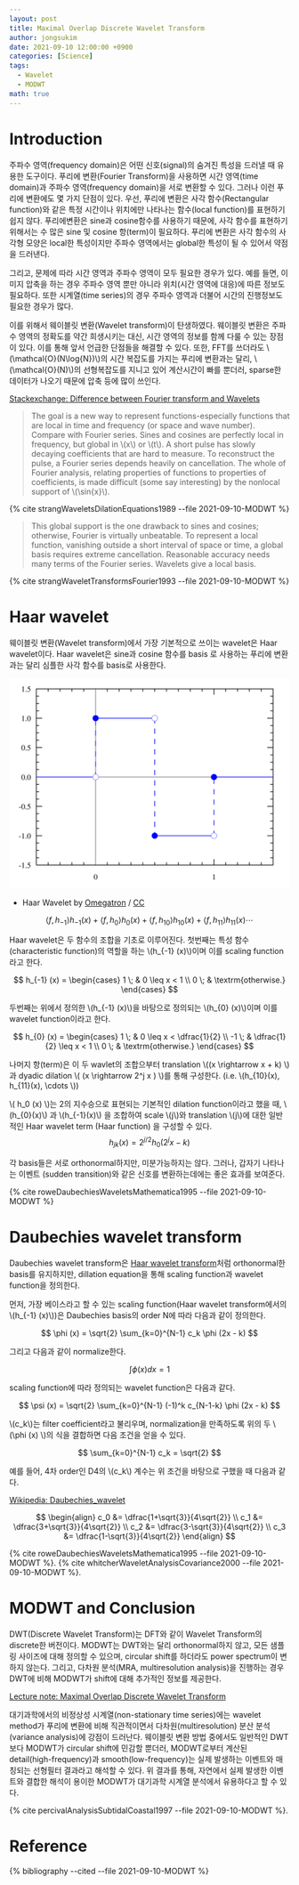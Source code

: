 ```yaml
---
layout: post
title: Maximal Overlap Discrete Wavelet Transform
author: jongsukim
date: 2021-09-10 12:00:00 +0900
categories: [Science]
tags:
  - Wavelet
  - MODWT
math: true
---
```


# Introduction
주파수 영역(frequency domain)은 어떤 신호(signal)의 숨겨진 특성을 드러낼 때 유용한 도구이다.
푸리에 변환(Fourier Transform)을 사용하면 시간 영역(time domain)과 주파수 영역(frequency domain)을 서로 변환할 수 있다.
그러나 이런 푸리에 변환에도 몇 가지 단점이 있다.
우선, 푸리에 변환은 사각 함수(Rectangular function)와 같은 특정 시간이나 위치에만 나타나는 함수(local function)를 표현하기 쉽지 않다. 푸리에변환은 sine과 cosine함수를 사용하기 때문에, 사각 함수를 표현하기 위해서는 수 많은 sine 및 cosine 항(term)이 필요하다. 푸리에 변환은 사각 함수의 사각형 모양은 local한 특성이지만 주파수 영역에서는 global한 특성이 될 수 있어서 약점을 드러낸다.

그리고, 문제에 따라 시간 영역과 주파수 영역이 모두 필요한 경우가 있다. 예를 들면, 이미지 압축을 하는 경우 주파수 영역 뿐만 아니라 위치(시간 영역에 대응)에 따른 정보도 필요하다. 또한 시계열(time series)의 경우 주파수 영역과 더불어 시간의 진행정보도 필요한 경우가 많다.

이를 위해서 웨이블릿 변환(Wavelet transform)이 탄생하였다. 웨이블릿 변환은 주파수 영역의 정확도를 약간 희생시키는 대신, 시간 영역의 정보를 함께 다룰 수 있는 장점이 있다. 이를 통해 앞서 언급한 단점들을 해결할 수 있다.
또한, FFT를 쓰더라도 \\(\mathcal{O}(N\log{N})\\)의 시간 복잡도를 가지는 푸리에 변환과는 달리, \\(\mathcal{O}(N)\\)의 선형복잡도를 지니고 있어 계산시간이 빠를 뿐더러, sparse한 데이터가 나오기 때문에 압축 등에 많이 쓰인다.

[Stackexchange: Difference between Fourier transform and Wavelets](https://math.stackexchange.com/questions/279980/difference-between-fourier-transform-and-wavelets)

> The goal is a new way to represent functions-especially functions that are local in time and frequency (or space and wave number). Compare with Fourier series. Sines and cosines are perfectly local in frequency, but global in \\(x\\) or \\(t\\). A short pulse has slowly decaying coefficients that are hard to measure. To reconstruct the pulse, a Fourier series depends heavily on cancellation. The whole of Fourier analysis, relating properties of functions to properties of coefficients, is made difficult (some say interesting) by the nonlocal support of \\(\sin{x}\\).

{% cite strangWaveletsDilationEquations1989 --file 2021-09-10-MODWT %}

> This global support is the one drawback to sines and cosines; otherwise, Fourier is virtually unbeatable. To represent a local function, vanishing outside a short interval of space or time, a global basis requires extreme cancellation. Reasonable accuracy needs many terms of the Fourier series. Wavelets give a local basis.

{% cite strangWaveletTransformsFourier1993 --file 2021-09-10-MODWT %}


# Haar wavelet

웨이블릿 변환(Wavelet transform)에서 가장 기본적으로 쓰이는 wavelet은 Haar wavelet이다. Haar wavelet은 sine과 cosine 함수를 basis 로 사용하는 푸리에 변환과는 달리 심플한 사각 함수를 basis로 사용한다.

![Haar Wavelet by [Omegatron](https://commons.wikimedia.org/wiki/File:Haar_wavelet.svg) / [CC](https://creativecommons.org/licenses/by-sa/3.0/) ](/assets/images/post/2021-09-10-Wavelet/Haar_wavelet.svg)
* Haar Wavelet by [Omegatron](https://commons.wikimedia.org/wiki/File:Haar_wavelet.svg) / [CC](https://creativecommons.org/licenses/by-sa/3.0/)


$$
\langle f, h_{-1} \rangle h_{-1}(x) + \langle f, h_{0} \rangle h_{0}(x) + \langle f, h_{10} \rangle h_{10}(x) + \langle f, h_{11} \rangle h_{11}(x) \cdots
$$

Haar wavelet은 두 함수의 조합을 기초로 이루어진다. 첫번째는 특성 함수 (characteristic function)의 역할을 하는 \\(h_{-1} (x)\\)이며 이를 scaling function라고 한다.

$$
h_{-1} (x) = \begin{cases}
                1 \; & 0 \leq x < 1 \\
                0 \; & \textrm{otherwise.}
            \end{cases}
$$

두번째는 위에서 정의한 \\(h_{-1} (x)\\)을 바탕으로 정의되는 \\(h_{0} (x)\\)이며 이를 wavelet function이라고 한다.

$$
h_{0} (x) = \begin{cases}
                1 \; & 0 \leq x < \dfrac{1}{2} \\
                -1 \; & \dfrac{1}{2} \leq x < 1 \\
                0 \; & \textrm{otherwise.}
            \end{cases}
$$

나머지 항(term)은 이 두 wavlet의 조합으부터 translation \\((x \rightarrow x + k) \\) 과 dyadic dilation \\( (x \rightarrow 2^j x ) \\)를 통해 구성한다. (i.e. \\(h_{10}(x), h_{11}(x), \cdots \\))

\\( h_0 (x) \\)는 2의 지수승으로 표현되는 기본적인 dilation function이라고 했을 때, \\(h_{0}(x)\\) 과 \\(h_{-1}(x)\\) 을 조합하여 scale \\(j\\)와 translation \\(j\\)에 대한 일반적인 Haar wavelet term (Haar function) 을 구성할 수 있다.
$$
h_{jk} (x) = 2^{j/2} h_0 (2^{j}x - k)
$$

각 basis들은 서로 orthonormal하지만, 미분가능하지는 않다. 그러나, 갑자기 나타나는 이벤트 (sudden transition)와 같은 신호를 변환하는데에는 좋은 효과를 보여준다.

{% cite roweDaubechiesWaveletsMathematica1995 --file 2021-09-10-MODWT %}

# Daubechies wavelet transform

Daubechies wavelet transform은 [Haar wavelet transform](
https://en.wikipedia.org/wiki/Haar_wavelet#Haar_transform)처럼 orthonormal한 basis를 유지하지만, dillation equation을 통해 scaling function과 wavelet function을 정의한다.

먼저, 가장 베이스라고 할 수 있는 scaling function(Haar wavelet transform에서의 \\(h_{-1} (x)\\))은 Daubechies basis의 order N에 따라 다음과 같이 정의한다.

$$
\phi (x) = \sqrt{2} \sum_{k=0}^{N-1} c_k \phi (2x - k)
$$

그리고 다음과 같이 normalize한다.

$$
\int \phi (x) dx = 1
$$

scaling function에 따라 정의되는 wavelet function은 다음과 같다.

$$
\psi (x) = \sqrt{2} \sum_{k=0}^{N-1} (-1)^k c_{N-1-k} \phi (2x - k)
$$

\\(c_k\\)는 filter coefficient라고 불리우며, normalization을 만족하도록 위의 두 \\(\phi (x) \\)의 식을 결합하면 다음 조건을 얻을 수 있다.

$$
\sum_{k=0}^{N-1} c_k = \sqrt{2}
$$

예를 들어, 4차 order인 D4의 \\(c_k\\) 계수는 위 조건을 바탕으로 구했을 때 다음과 같다.

[Wikipedia: Daubechies_wavelet](https://en.wikipedia.org/wiki/Daubechies_wavelet#Construction)

$$
\begin{align}
c_0 &= \dfrac{1+\sqrt{3}}{4\sqrt{2}} \\
c_1 &= \dfrac{3+\sqrt{3}}{4\sqrt{2}} \\
c_2 &= \dfrac{3-\sqrt{3}}{4\sqrt{2}} \\
c_3 &= \dfrac{1-\sqrt{3}}{4\sqrt{2}}
\end{align}
$$


{% cite roweDaubechiesWaveletsMathematica1995 --file 2021-09-10-MODWT %}.
{% cite whitcherWaveletAnalysisCovariance2000 --file 2021-09-10-MODWT %}.

# MODWT and Conclusion

DWT(Discrete Wavelet Transform)는 DFT와 같이 Wavelet Transform의 discrete한 버전이다. MODWT는 DWT와는 달리
orthonormal하지 않고, 모든 샘플링 사이즈에 대해 정의할 수 있으며, circular shift를 하더라도 power spectrum이 변하지 않는다. 그리고, 다차원 분석(MRA, multiresolution analysis)을 진행하는 경우 DWT에 비해 MODWT가 shift에 대해 추가적인 정보를 제공한다.

[Lecture note: Maximal Overlap Discrete Wavelet Transform](https://faculty.washington.edu/dbp/s530/PDFs/05-MODWT-2018.pdf)

대기과학에서의 비정상성 시계열(non-stationary time series)에는 wavelet method가 푸리에 변환에 비해 직관적이면서 다차원(multiresolution) 분산 분석(variance analysis)에 강점이 드러난다. 웨이블릿 변환 방법 중에서도 일반적인 DWT보다 MODWT가 circular shift에 민감할 뿐더러, MODWT로부터 계산된 detail(high-frequency)과 smooth(low-frequency)는 실제 발생하는 이벤트와 매칭되는 선형필터 결과라고 해석할 수 있다. 위 결과를 통해, 자연에서 실제 발생한 이벤트와 결합한 해석이 용이한 MODWT가 대기과학 시계열 분석에서 유용하다고 할 수 있다.

{% cite percivalAnalysisSubtidalCoastal1997 --file 2021-09-10-MODWT %}.

# Reference

{% bibliography --cited --file 2021-09-10-MODWT %}
